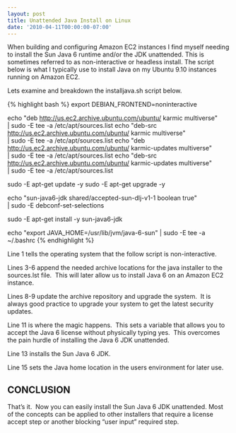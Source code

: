 ```yaml
---
layout: post
title: Unattended Java Install on Linux
date: '2010-04-11T00:00:00-07:00'
---
```

When building and configuring Amazon EC2 instances I find myself
needing to install the Sun Java 6 runtime and/or the JDK unattended. 
This is sometimes referred to as non-interactive or headless install. 
The script below is what I typically use to install Java on my
Ubuntu 9.10 instances running on Amazon EC2.

Lets examine and breakdown the installjava.sh script below.

{% highlight bash %}
export DEBIAN_FRONTEND=noninteractive

echo "deb http://us.ec2.archive.ubuntu.com/ubuntu/ karmic multiverse" \
   | sudo -E tee -a /etc/apt/sources.list
echo "deb-src http://us.ec2.archive.ubuntu.com/ubuntu/ karmic multiverse" \
   | sudo -E tee -a /etc/apt/sources.list
echo "deb http://us.ec2.archive.ubuntu.com/ubuntu/ karmic-updates multiverse" \
   | sudo -E tee -a /etc/apt/sources.list
echo "deb-src http://us.ec2.archive.ubuntu.com/ubuntu/ karmic-updates multiverse" \
   | sudo -E tee -a /etc/apt/sources.list

sudo -E apt-get update	-y
sudo -E apt-get upgrade -y

echo "sun-java6-jdk shared/accepted-sun-dlj-v1-1 boolean true" \
   | sudo -E debconf-set-selections

sudo -E apt-get install -y sun-java6-jdk

echo "export JAVA_HOME=/usr/lib/jvm/java-6-sun" | sudo -E tee -a ~/.bashrc
{% endhighlight %}

Line 1 tells the operating system that the follow script is non-interactive.

Lines 3-6 append the needed archive locations for the java installer to
the sources.lst file.  This will later allow us to install Java 6 on
an Amazon EC2 instance.

Lines 8-9 update the archive repository and upgrade the system.  It is always good
practice to upgrade your system to get the latest security updates.

Line 11 is where the magic happens.  This sets a variable that allows
you to accept the Java 6 license without physically typing yes.  This 
overcomes the pain hurdle of installing the Java 6 JDK unattended.

Line 13 installs the Sun Java 6 JDK.

Line 15 sets the Java home location in the users environment for later use.

CONCLUSION
----------

That’s it.  Now you can easily install the Sun Java 6 JDK unattended. Most
of the concepts can be applied to other installers that require a license accept
step or another blocking “user input” required step.
